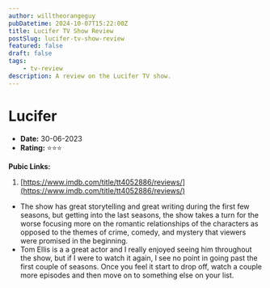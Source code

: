 ```yaml
---
author: willtheorangeguy
pubDatetime: 2024-10-07T15:22:00Z
title: Lucifer TV Show Review
postSlug: lucifer-tv-show-review
featured: false
draft: false
tags:
    - tv-review
description: A review on the Lucifer TV show.
---
```


# Lucifer

-   **Date:** 30-06-2023
-   **Rating:** ⭐⭐⭐

**Pubic Links:**

1. [https://www.imdb.com/title/tt4052886/reviews/](https://www.imdb.com/title/tt4052886/reviews/)

- The show has great storytelling and great writing during the first few seasons, but getting into the last seasons, the show takes a turn for the worse focusing more on the romantic relationships of the characters as opposed to the themes of crime, comedy, and mystery that viewers were promised in the beginning.
- Tom Ellis is a a great actor and I really enjoyed seeing him throughout the show, but if I were to watch it again, I see no point in going past the first couple of seasons. Once you feel it start to drop off, watch a couple more episodes and then move on to something else on your list.
